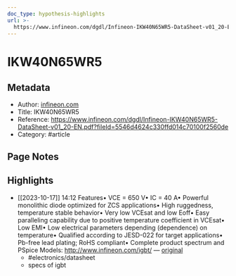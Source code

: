 ```yaml
---
doc_type: hypothesis-highlights
url: >-
  https://www.infineon.com/dgdl/Infineon-IKW40N65WR5-DataSheet-v01_20-EN.pdf?fileId=5546d4624c330ffd014c70100f2560de
---
```


# IKW40N65WR5

## Metadata
- Author: [infineon.com]()
- Title: IKW40N65WR5
- Reference: https://www.infineon.com/dgdl/Infineon-IKW40N65WR5-DataSheet-v01_20-EN.pdf?fileId=5546d4624c330ffd014c70100f2560de
- Category: #article

## Page Notes
## Highlights
- [[2023-10-17]] 14:12 Features• VCE = 650 V• IC = 40 A• Powerful monolithic diode optimized for ZCS applications• High ruggedness, temperature stable behavior• Very low VCEsat and low Eoff• Easy paralleling capability due to positive temperature coefficient in VCEsat• Low EMI• Low electrical parameters depending (dependence) on temperature• Qualified according to JESD-022 for target applications• Pb-free lead plating; RoHS compliant• Complete product spectrum and PSpice Models: http://www.infineon.com/igbt/ — [original](https://hyp.is/bkzYBmzmEe6LmrssseHmoQ/www.infineon.com/dgdl/Infineon-IKW40N65WR5-DataSheet-v01_20-EN.pdf?fileId=5546d4624c330ffd014c70100f2560de)
    -   #electronics/datasheet 
    - specs of igbt



